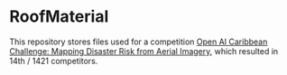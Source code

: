 # RoofMaterial

This repository stores files used for a competition [Open AI Caribbean Challenge: Mapping Disaster Risk from Aerial Imagery](https://www.drivendata.org/competitions/58/disaster-response-roof-type/), which resulted in 14th / 1421 competitors.

